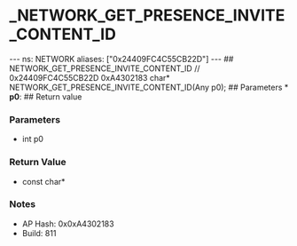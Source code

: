 # _NETWORK_GET_PRESENCE_INVITE_CONTENT_ID

--- ns: NETWORK aliases: ["0x24409FC4C55CB22D"] --- ## NETWORK_GET_PRESENCE_INVITE_CONTENT_ID  // 0x24409FC4C55CB22D 0xA4302183 char* NETWORK_GET_PRESENCE_INVITE_CONTENT_ID(Any p0);  ## Parameters * **p0**:  ## Return value

### Parameters
* int p0

### Return Value
* const char*

### Notes
* AP Hash: 0x0xA4302183
* Build: 811

